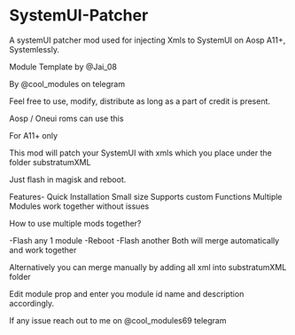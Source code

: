# SystemUI-Patcher
A systemUI patcher mod used for injecting Xmls to SystemUI on Aosp A11+, Systemlessly. 

Module Template by @Jai_08

By @cool_modules on telegram 

Feel free to use, modify, distribute as long as a part of credit is present.

Aosp / Oneui roms can use this

For A11+ only

This mod will patch your SystemUI with xmls which you place under the folder substratumXML

Just flash in magisk and reboot.

Features-
Quick Installation
Small size
Supports custom Functions
Multiple Modules work together without issues

How to use multiple mods together?

-Flash any 1 module 
-Reboot
-Flash another
Both will merge automatically and work together

Alternatively you can merge manually by adding all xml into substratumXML folder

Edit module prop and enter you module id name and description accordingly. 

If any issue reach out to me on @cool_modules69 telegram